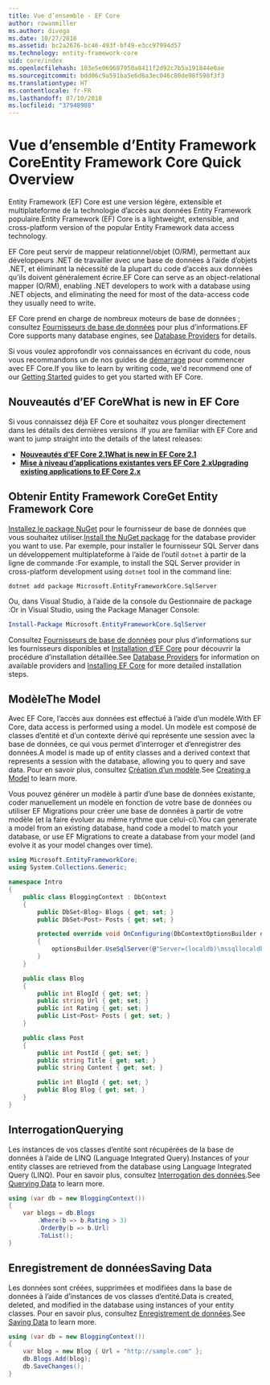 ```yaml
---
title: Vue d’ensemble - EF Core
author: rowanmiller
ms.author: divega
ms.date: 10/27/2016
ms.assetid: bc2a2676-bc46-493f-bf49-e3cc97994d57
ms.technology: entity-framework-core
uid: core/index
ms.openlocfilehash: 103e5e069687950a8411f2d92c7b5a191844e0ae
ms.sourcegitcommit: bdd06c9a591ba5e6d6a3ec046c80de98f598f3f3
ms.translationtype: HT
ms.contentlocale: fr-FR
ms.lasthandoff: 07/10/2018
ms.locfileid: "37948988"
---
```

# <a name="entity-framework-core-quick-overview"></a><span data-ttu-id="7d67a-102">Vue d’ensemble d’Entity Framework Core</span><span class="sxs-lookup"><span data-stu-id="7d67a-102">Entity Framework Core Quick Overview</span></span>

<span data-ttu-id="7d67a-103">Entity Framework (EF) Core est une version légère, extensible et multiplateforme de la technologie d’accès aux données Entity Framework populaire.</span><span class="sxs-lookup"><span data-stu-id="7d67a-103">Entity Framework (EF) Core is a lightweight, extensible, and cross-platform version of the popular Entity Framework data access technology.</span></span>

<span data-ttu-id="7d67a-104">EF Core peut servir de mappeur relationnel/objet (O/RM), permettant aux développeurs .NET de travailler avec une base de données à l’aide d’objets .NET, et éliminant la nécessité de la plupart du code d’accès aux données qu’ils doivent généralement écrire.</span><span class="sxs-lookup"><span data-stu-id="7d67a-104">EF Core can serve as an object-relational mapper (O/RM), enabling .NET developers to work with a database using .NET objects, and eliminating the need for most of the data-access code they usually need to write.</span></span>

<span data-ttu-id="7d67a-105">EF Core prend en charge de nombreux moteurs de base de données ; consultez [Fournisseurs de base de données](providers/index.md) pour plus d’informations.</span><span class="sxs-lookup"><span data-stu-id="7d67a-105">EF Core supports many database engines, see [Database Providers](providers/index.md) for details.</span></span>

<span data-ttu-id="7d67a-106">Si vous voulez approfondir vos connaissances en écrivant du code, nous vous recommandons un de nos guides de [démarrage](get-started/index.md) pour commencer avec EF Core.</span><span class="sxs-lookup"><span data-stu-id="7d67a-106">If you like to learn by writing code, we'd recommend one of our [Getting Started](get-started/index.md) guides to get you started with EF Core.</span></span>

## <a name="what-is-new-in-ef-core"></a><span data-ttu-id="7d67a-107">Nouveautés d’EF Core</span><span class="sxs-lookup"><span data-stu-id="7d67a-107">What is new in EF Core</span></span>

<span data-ttu-id="7d67a-108">Si vous connaissez déjà EF Core et souhaitez vous plonger directement dans les détails des dernières versions :</span><span class="sxs-lookup"><span data-stu-id="7d67a-108">If you are familiar with EF Core and want to jump straight into the details of the latest releases:</span></span>

- <span data-ttu-id="7d67a-109">**[Nouveautés d’EF Core 2.1](xref:core/what-is-new/ef-core-2.1)**</span><span class="sxs-lookup"><span data-stu-id="7d67a-109">**[What is new in EF Core 2.1](xref:core/what-is-new/ef-core-2.1)**</span></span>
- <span data-ttu-id="7d67a-110">**[Mise à niveau d’applications existantes vers EF Core 2.x](xref:core/miscellaneous/1x-2x-upgrade)**</span><span class="sxs-lookup"><span data-stu-id="7d67a-110">**[Upgrading existing applications to EF Core 2.x](xref:core/miscellaneous/1x-2x-upgrade)**</span></span>


## <a name="get-entity-framework-core"></a><span data-ttu-id="7d67a-111">Obtenir Entity Framework Core</span><span class="sxs-lookup"><span data-stu-id="7d67a-111">Get Entity Framework Core</span></span>

<span data-ttu-id="7d67a-112">[Installez le package NuGet](https://docs.nuget.org/ndocs/quickstart/use-a-package) pour le fournisseur de base de données que vous souhaitez utiliser.</span><span class="sxs-lookup"><span data-stu-id="7d67a-112">[Install the NuGet package](https://docs.nuget.org/ndocs/quickstart/use-a-package) for the database provider you want to use.</span></span> <span data-ttu-id="7d67a-113">Par exemple, pour installer le fournisseur SQL Server dans un développement multiplateforme à l’aide de l’outil `dotnet` à partir de la ligne de commande :</span><span class="sxs-lookup"><span data-stu-id="7d67a-113">For example, to install the SQL Server provider in cross-platform development using `dotnet` tool in the command line:</span></span>

``` Console
dotnet add package Microsoft.EntityFrameworkCore.SqlServer
```

<span data-ttu-id="7d67a-114">Ou, dans Visual Studio, à l’aide de la console du Gestionnaire de package :</span><span class="sxs-lookup"><span data-stu-id="7d67a-114">Or in Visual Studio, using the Package Manager Console:</span></span>

``` PowerShell
Install-Package Microsoft.EntityFrameworkCore.SqlServer
```
<span data-ttu-id="7d67a-115">Consultez [Fournisseurs de base de données](providers/index.md) pour plus d’informations sur les fournisseurs disponibles et [Installation d’EF Core](get-started/install/index.md) pour découvrir la procédure d’installation détaillée.</span><span class="sxs-lookup"><span data-stu-id="7d67a-115">See [Database Providers](providers/index.md) for information on available providers and [Installing EF Core](get-started/install/index.md) for more detailed installation steps.</span></span>

## <a name="the-model"></a><span data-ttu-id="7d67a-116">Modèle</span><span class="sxs-lookup"><span data-stu-id="7d67a-116">The Model</span></span>

<span data-ttu-id="7d67a-117">Avec EF Core, l’accès aux données est effectué à l’aide d’un modèle.</span><span class="sxs-lookup"><span data-stu-id="7d67a-117">With EF Core, data access is performed using a model.</span></span> <span data-ttu-id="7d67a-118">Un modèle est composé de classes d’entité et d’un contexte dérivé qui représente une session avec la base de données, ce qui vous permet d’interroger et d’enregistrer des données.</span><span class="sxs-lookup"><span data-stu-id="7d67a-118">A model is made up of entity classes and a derived context that represents a session with the database, allowing you to query and save data.</span></span> <span data-ttu-id="7d67a-119">Pour en savoir plus, consultez [Création d’un modèle](modeling/index.md).</span><span class="sxs-lookup"><span data-stu-id="7d67a-119">See [Creating a Model](modeling/index.md) to learn more.</span></span>

<span data-ttu-id="7d67a-120">Vous pouvez générer un modèle à partir d’une base de données existante, coder manuellement un modèle en fonction de votre base de données ou utiliser EF Migrations pour créer une base de données à partir de votre modèle (et la faire évoluer au même rythme que celui-ci).</span><span class="sxs-lookup"><span data-stu-id="7d67a-120">You can generate a model from an existing database, hand code a model to match your database, or use EF Migrations to create a database from your model (and evolve it as your model changes over time).</span></span>

``` csharp
using Microsoft.EntityFrameworkCore;
using System.Collections.Generic;

namespace Intro
{
    public class BloggingContext : DbContext
    {
        public DbSet<Blog> Blogs { get; set; }
        public DbSet<Post> Posts { get; set; }

        protected override void OnConfiguring(DbContextOptionsBuilder optionsBuilder)
        {
            optionsBuilder.UseSqlServer(@"Server=(localdb)\mssqllocaldb;Database=MyDatabase;Trusted_Connection=True;");
        }
    }

    public class Blog
    {
        public int BlogId { get; set; }
        public string Url { get; set; }
        public int Rating { get; set; }
        public List<Post> Posts { get; set; }
    }

    public class Post
    {
        public int PostId { get; set; }
        public string Title { get; set; }
        public string Content { get; set; }

        public int BlogId { get; set; }
        public Blog Blog { get; set; }
    }
}
```

## <a name="querying"></a><span data-ttu-id="7d67a-121">Interrogation</span><span class="sxs-lookup"><span data-stu-id="7d67a-121">Querying</span></span>

<span data-ttu-id="7d67a-122">Les instances de vos classes d’entité sont récupérées de la base de données à l’aide de LINQ (Language Integrated Query).</span><span class="sxs-lookup"><span data-stu-id="7d67a-122">Instances of your entity classes are retrieved from the database using Language Integrated Query (LINQ).</span></span> <span data-ttu-id="7d67a-123">Pour en savoir plus, consultez [Interrogation des données](querying/index.md).</span><span class="sxs-lookup"><span data-stu-id="7d67a-123">See [Querying Data](querying/index.md) to learn more.</span></span>

``` csharp
using (var db = new BloggingContext())
{
    var blogs = db.Blogs
        .Where(b => b.Rating > 3)
        .OrderBy(b => b.Url)
        .ToList();
}
```

## <a name="saving-data"></a><span data-ttu-id="7d67a-124">Enregistrement de données</span><span class="sxs-lookup"><span data-stu-id="7d67a-124">Saving Data</span></span>

<span data-ttu-id="7d67a-125">Les données sont créées, supprimées et modifiées dans la base de données à l’aide d’instances de vos classes d’entité.</span><span class="sxs-lookup"><span data-stu-id="7d67a-125">Data is created, deleted, and modified in the database using instances of your entity classes.</span></span> <span data-ttu-id="7d67a-126">Pour en savoir plus, consultez [Enregistrement de données](saving/index.md).</span><span class="sxs-lookup"><span data-stu-id="7d67a-126">See [Saving Data](saving/index.md) to learn more.</span></span>

``` csharp
using (var db = new BloggingContext())
{
    var blog = new Blog { Url = "http://sample.com" };
    db.Blogs.Add(blog);
    db.SaveChanges();
}
```
